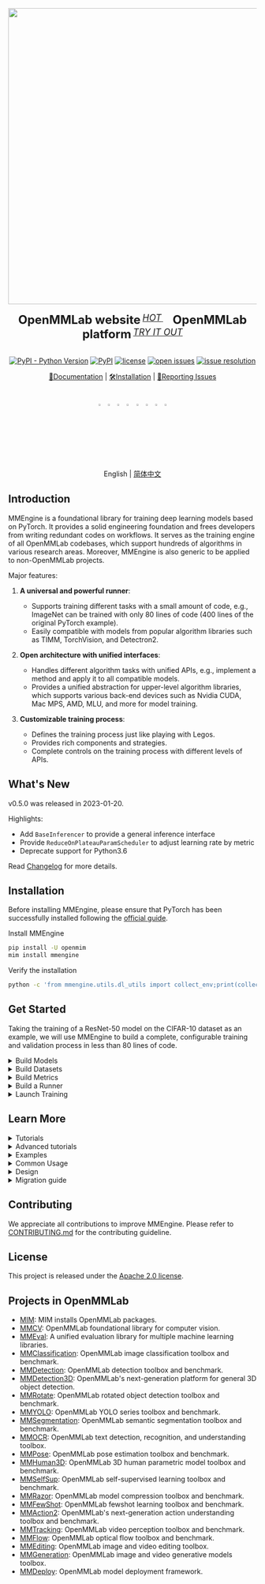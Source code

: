 <div align="center">
  <img src="https://user-images.githubusercontent.com/58739961/187154444-fce76639-ac8d-429b-9354-c6fac64b7ef8.jpg" width="600"/>
  <div>&nbsp;</div>
  <div align="center">
    <b><font size="5">OpenMMLab website</font></b>
    <sup>
      <a href="https://openmmlab.com">
        <i><font size="4">HOT</font></i>
      </a>
    </sup>
    &nbsp;&nbsp;&nbsp;&nbsp;
    <b><font size="5">OpenMMLab platform</font></b>
    <sup>
      <a href="https://platform.openmmlab.com">
        <i><font size="4">TRY IT OUT</font></i>
      </a>
    </sup>
  </div>
  <div>&nbsp;</div>

[![PyPI - Python Version](https://img.shields.io/pypi/pyversions/mmengine)](https://pypi.org/project/mmengine/)
[![PyPI](https://img.shields.io/pypi/v/mmengine)](https://pypi.org/project/mmengine)
[![license](https://img.shields.io/github/license/open-mmlab/mmengine.svg)](https://github.com/open-mmlab/mmengine/blob/main/LICENSE)
[![open issues](https://isitmaintained.com/badge/open/open-mmlab/mmengine.svg)](https://github.com/open-mmlab/mmengine/issues)
[![issue resolution](https://isitmaintained.com/badge/resolution/open-mmlab/mmengine.svg)](https://github.com/open-mmlab/mmengine/issues)

[📘Documentation](https://mmengine.readthedocs.io/en/latest/) |
[🛠️Installation](https://mmengine.readthedocs.io/en/latest/get_started/installation.html) |
[🤔Reporting Issues](https://github.com/open-mmlab/mmengine/issues/new/choose)

</div>

<br>
<div align="center">
  <a href="https://openmmlab.medium.com/" style="text-decoration:none;">
    <img src="https://user-images.githubusercontent.com/25839884/218347043-00d5c608-22b3-4e59-a87d-5b603377718e.png" width="3%" alt="" /></a>
  <img src="https://user-images.githubusercontent.com/25839884/218346358-56cc8e2f-a2b8-487f-9088-32480cceabcf.png" width="3%" alt="" />
  <a href="https://discord.gg/raweFPmdzG" style="text-decoration:none;">
    <img src="https://user-images.githubusercontent.com/25839884/218347213-c080267f-cbb6-443e-8532-8e1ed9a58ea9.png" width="3%" alt="" /></a>
  <img src="https://user-images.githubusercontent.com/25839884/218346358-56cc8e2f-a2b8-487f-9088-32480cceabcf.png" width="3%" alt="" />
  <a href="https://twitter.com/OpenMMLab" style="text-decoration:none;">
    <img src="https://user-images.githubusercontent.com/25839884/218346637-d30c8a0f-3eba-4699-8131-512fb06d46db.png" width="3%" alt="" /></a>
  <img src="https://user-images.githubusercontent.com/25839884/218346358-56cc8e2f-a2b8-487f-9088-32480cceabcf.png" width="3%" alt="" />
  <a href="https://www.youtube.com/openmmlab" style="text-decoration:none;">
    <img src="https://user-images.githubusercontent.com/25839884/218346691-ceb2116a-465a-40af-8424-9f30d2348ca9.png" width="3%" alt="" /></a>
  <img src="https://user-images.githubusercontent.com/25839884/218346358-56cc8e2f-a2b8-487f-9088-32480cceabcf.png" width="3%" alt="" />
</div>

<div align="center">

English | [简体中文](README_zh-CN.md)

</div>

## Introduction

MMEngine is a foundational library for training deep learning models based on PyTorch. It provides a solid engineering foundation and frees developers from writing redundant codes on workflows. It serves as the training engine of all OpenMMLab codebases, which support hundreds of algorithms in various research areas. Moreover, MMEngine is also generic to be applied to non-OpenMMLab projects.

Major features:

1. **A universal and powerful runner**:

   - Supports training different tasks with a small amount of code, e.g., ImageNet can be trained with only 80 lines of code (400 lines of the original PyTorch example).
   - Easily compatible with models from popular algorithm libraries such as TIMM, TorchVision, and Detectron2.

2. **Open architecture with unified interfaces**:

   - Handles different algorithm tasks with unified APIs, e.g., implement a method and apply it to all compatible models.
   - Provides a unified abstraction for upper-level algorithm libraries, which supports various back-end devices such as Nvidia CUDA, Mac MPS, AMD, MLU, and more for model training.

3. **Customizable training process**:

   - Defines the training process just like playing with Legos.
   - Provides rich components and strategies.
   - Complete controls on the training process with different levels of APIs.

## What's New

v0.5.0 was released in 2023-01-20.

Highlights:

- Add `BaseInferencer` to provide a general inference interface
- Provide `ReduceOnPlateauParamScheduler` to adjust learning rate by metric
- Deprecate support for Python3.6

Read [Changelog](./docs/en/notes/changelog.md#v050-01202023) for more details.

## Installation

Before installing MMEngine, please ensure that PyTorch has been successfully installed following the [official guide](https://pytorch.org/get-started/locally/).

Install MMEngine

```bash
pip install -U openmim
mim install mmengine
```

Verify the installation

```bash
python -c 'from mmengine.utils.dl_utils import collect_env;print(collect_env())'
```

## Get Started

Taking the training of a ResNet-50 model on the CIFAR-10 dataset as an example, we will use MMEngine to build a complete, configurable training and validation process in less than 80 lines of code.

<details>
<summary>Build Models</summary>

First, we need to define a **model** which 1) inherits from `BaseModel` and 2) accepts an additional argument `mode` in the `forward` method, in addition to those arguments related to the dataset.

- During training, the value of `mode` is "loss", and the `forward` method should return a `dict` containing the key "loss".
- During validation, the value of `mode` is "predict", and the forward method should return results containing both predictions and labels.

```python
import torch.nn.functional as F
import torchvision
from mmengine.model import BaseModel

class MMResNet50(BaseModel):
    def __init__(self):
        super().__init__()
        self.resnet = torchvision.models.resnet50()

    def forward(self, imgs, labels, mode):
        x = self.resnet(imgs)
        if mode == 'loss':
            return {'loss': F.cross_entropy(x, labels)}
        elif mode == 'predict':
            return x, labels
```

</details>

<details>
<summary>Build Datasets</summary>

Next, we need to create **Dataset**s and **DataLoader**s for training and validation.
In this case, we simply use built-in datasets supported in TorchVision.

```python
import torchvision.transforms as transforms
from torch.utils.data import DataLoader

norm_cfg = dict(mean=[0.491, 0.482, 0.447], std=[0.202, 0.199, 0.201])
train_dataloader = DataLoader(batch_size=32,
                              shuffle=True,
                              dataset=torchvision.datasets.CIFAR10(
                                  'data/cifar10',
                                  train=True,
                                  download=True,
                                  transform=transforms.Compose([
                                      transforms.RandomCrop(32, padding=4),
                                      transforms.RandomHorizontalFlip(),
                                      transforms.ToTensor(),
                                      transforms.Normalize(**norm_cfg)
                                  ])))
val_dataloader = DataLoader(batch_size=32,
                            shuffle=False,
                            dataset=torchvision.datasets.CIFAR10(
                                'data/cifar10',
                                train=False,
                                download=True,
                                transform=transforms.Compose([
                                    transforms.ToTensor(),
                                    transforms.Normalize(**norm_cfg)
                                ])))
```

</details>

<details>
<summary>Build Metrics</summary>

To validate and test the model, we need to define a **Metric** called accuracy to evaluate the model. This metric needs to inherit from `BaseMetric` and implements the `process` and `compute_metrics` methods.

```python
from mmengine.evaluator import BaseMetric

class Accuracy(BaseMetric):
    def process(self, data_batch, data_samples):
        score, gt = data_samples
        # Save the results of a batch to `self.results`
        self.results.append({
            'batch_size': len(gt),
            'correct': (score.argmax(dim=1) == gt).sum().cpu(),
        })
    def compute_metrics(self, results):
        total_correct = sum(item['correct'] for item in results)
        total_size = sum(item['batch_size'] for item in results)
        # Returns a dictionary with the results of the evaluated metrics,
        # where the key is the name of the metric
        return dict(accuracy=100 * total_correct / total_size)
```

</details>

<details>
<summary>Build a Runner</summary>

Finally, we can construct a **Runner** with previously defined `Model`, `DataLoader`, and `Metrics`, with some other configs, as shown below.

```python
from torch.optim import SGD
from mmengine.runner import Runner

runner = Runner(
    model=MMResNet50(),
    work_dir='./work_dir',
    train_dataloader=train_dataloader,
    # a wrapper to execute back propagation and gradient update, etc.
    optim_wrapper=dict(optimizer=dict(type=SGD, lr=0.001, momentum=0.9)),
    # set some training configs like epochs
    train_cfg=dict(by_epoch=True, max_epochs=5, val_interval=1),
    val_dataloader=val_dataloader,
    val_cfg=dict(),
    val_evaluator=dict(type=Accuracy),
)
```

</details>

<details>
<summary>Launch Training</summary>

```python
runner.train()
```

</details>

## Learn More

<details>
<summary>Tutorials</summary>

- [Runner](https://mmengine.readthedocs.io/en/latest/tutorials/runner.html)
- [Dataset and DataLoader](https://mmengine.readthedocs.io/en/latest/tutorials/dataset.html)
- [Model](https://mmengine.readthedocs.io/en/latest/tutorials/model.html)
- [Evaluation](https://mmengine.readthedocs.io/en/latest/tutorials/evaluation.html)
- [OptimWrapper](https://mmengine.readthedocs.io/en/latest/tutorials/optim_wrapper.html)
- [Parameter Scheduler](https://mmengine.readthedocs.io/en/latest/tutorials/param_scheduler.html)
- [Hook](https://mmengine.readthedocs.io/en/latest/tutorials/hook.html)

</details>

<details>
<summary>Advanced tutorials</summary>

- [Registry](https://mmengine.readthedocs.io/en/latest/advanced_tutorials/registry.html)
- [Config](https://mmengine.readthedocs.io/en/latest/advanced_tutorials/config.html)
- [BaseDataset](https://mmengine.readthedocs.io/en/latest/advanced_tutorials/basedataset.html)
- [Data Transform](https://mmengine.readthedocs.io/en/latest/advanced_tutorials/data_transform.html)
- [Weight Initialization](https://mmengine.readthedocs.io/en/latest/advanced_tutorials/initialize.html)
- [Visualization](https://mmengine.readthedocs.io/en/latest/advanced_tutorials/visualization.html)
- [Abstract Data Element](https://mmengine.readthedocs.io/en/latest/advanced_tutorials/data_element.html)
- [Distribution Communication](https://mmengine.readthedocs.io/en/latest/advanced_tutorials/distributed.html)
- [Logging](https://mmengine.readthedocs.io/en/latest/advanced_tutorials/logging.html)
- [File IO](https://mmengine.readthedocs.io/en/latest/advanced_tutorials/fileio.html)
- [Global manager (ManagerMixin)](https://mmengine.readthedocs.io/en/latest/advanced_tutorials/manager_mixin.html)
- [Use modules from other libraries](https://mmengine.readthedocs.io/en/latest/advanced_tutorials/cross_library.html)
- [Test Time Agumentation](https://mmengine.readthedocs.io/en/latest/advanced_tutorials/test_time_augmentation.html)

</details>

<details>
<summary>Examples</summary>

- [Train a GAN](https://mmengine.readthedocs.io/en/latest/examples/train_a_gan.html)

</details>

<details>
<summary>Common Usage</summary>

- [Resume Training](https://mmengine.readthedocs.io/en/latest/common_usage/resume_training.html)
- [Speed up Training](https://mmengine.readthedocs.io/en/latest/common_usage/speed_up_training.html)
- [Save Memory on GPU](https://mmengine.readthedocs.io/en/latest/common_usage/save_gpu_memory.html)

</details>

<details>
<summary>Design</summary>

- [Hook](https://mmengine.readthedocs.io/en/latest/design/hook.html)
- [Runner](https://mmengine.readthedocs.io/en/latest/design/runner.html)
- [Evaluation](https://mmengine.readthedocs.io/en/latest/design/evaluation.html)
- [Visualization](https://mmengine.readthedocs.io/en/latest/design/visualization.html)
- [Logging](https://mmengine.readthedocs.io/en/latest/design/logging.html)
- [Infer](https://mmengine.readthedocs.io/en/latest/design/infer.html)

</details>

<details>
<summary>Migration guide</summary>

- [Migrate Runner from MMCV to MMEngine](https://mmengine.readthedocs.io/en/latest/migration/runner.html)
- [Migrate Hook from MMCV to MMEngine](https://mmengine.readthedocs.io/en/latest/migration/hook.html)
- [Migrate Model from MMCV to MMEngine](https://mmengine.readthedocs.io/en/latest/migration/model.html)
- [Migrate Parameter Scheduler from MMCV to MMEngine](https://mmengine.readthedocs.io/en/latest/migration/param_scheduler.html)
- [Migrate Data Transform to OpenMMLab 2.0](https://mmengine.readthedocs.io/en/latest/migration/transform.html)

</details>

## Contributing

We appreciate all contributions to improve MMEngine. Please refer to [CONTRIBUTING.md](CONTRIBUTING.md) for the contributing guideline.

## License

This project is released under the [Apache 2.0 license](LICENSE).

## Projects in OpenMMLab

- [MIM](https://github.com/open-mmlab/mim): MIM installs OpenMMLab packages.
- [MMCV](https://github.com/open-mmlab/mmcv): OpenMMLab foundational library for computer vision.
- [MMEval](https://github.com/open-mmlab/mmeval): A unified evaluation library for multiple machine learning libraries.
- [MMClassification](https://github.com/open-mmlab/mmclassification): OpenMMLab image classification toolbox and benchmark.
- [MMDetection](https://github.com/open-mmlab/mmdetection): OpenMMLab detection toolbox and benchmark.
- [MMDetection3D](https://github.com/open-mmlab/mmdetection3d): OpenMMLab's next-generation platform for general 3D object detection.
- [MMRotate](https://github.com/open-mmlab/mmrotate): OpenMMLab rotated object detection toolbox and benchmark.
- [MMYOLO](https://github.com/open-mmlab/mmyolo): OpenMMLab YOLO series toolbox and benchmark.
- [MMSegmentation](https://github.com/open-mmlab/mmsegmentation): OpenMMLab semantic segmentation toolbox and benchmark.
- [MMOCR](https://github.com/open-mmlab/mmocr): OpenMMLab text detection, recognition, and understanding toolbox.
- [MMPose](https://github.com/open-mmlab/mmpose): OpenMMLab pose estimation toolbox and benchmark.
- [MMHuman3D](https://github.com/open-mmlab/mmhuman3d): OpenMMLab 3D human parametric model toolbox and benchmark.
- [MMSelfSup](https://github.com/open-mmlab/mmselfsup): OpenMMLab self-supervised learning toolbox and benchmark.
- [MMRazor](https://github.com/open-mmlab/mmrazor): OpenMMLab model compression toolbox and benchmark.
- [MMFewShot](https://github.com/open-mmlab/mmfewshot): OpenMMLab fewshot learning toolbox and benchmark.
- [MMAction2](https://github.com/open-mmlab/mmaction2): OpenMMLab's next-generation action understanding toolbox and benchmark.
- [MMTracking](https://github.com/open-mmlab/mmtracking): OpenMMLab video perception toolbox and benchmark.
- [MMFlow](https://github.com/open-mmlab/mmflow): OpenMMLab optical flow toolbox and benchmark.
- [MMEditing](https://github.com/open-mmlab/mmediting): OpenMMLab image and video editing toolbox.
- [MMGeneration](https://github.com/open-mmlab/mmgeneration): OpenMMLab image and video generative models toolbox.
- [MMDeploy](https://github.com/open-mmlab/mmdeploy): OpenMMLab model deployment framework.
